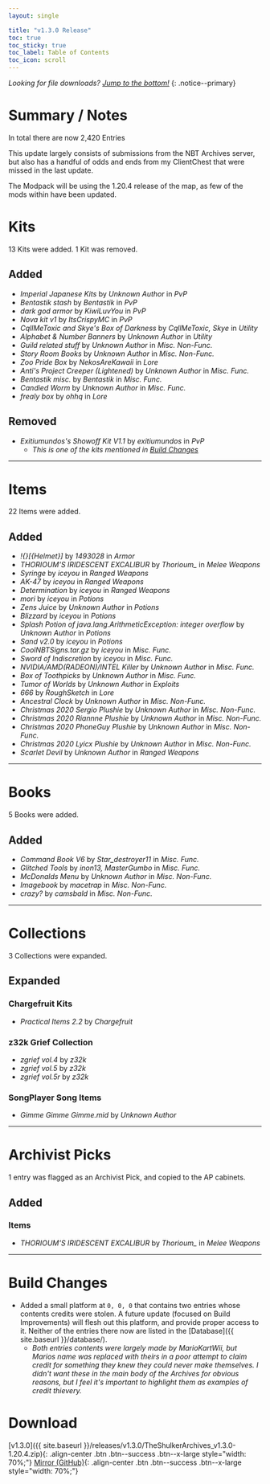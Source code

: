 ```yaml
---
layout: single

title: "v1.3.0 Release"
toc: true
toc_sticky: true
toc_label: Table of Contents
toc_icon: scroll
---
```


*Looking for file downloads? [Jump to the bottom!](#download)*
{: .notice--primary}

# Summary / Notes
In total there are now 2,420 Entries

This update largely consists of submissions from the NBT Archives server, but also has a handful of odds and ends from my ClientChest that were missed in the last update.

The Modpack will be using the 1.20.4 release of the map, as few of the mods within have been updated.

# Kits
13 Kits were added. 1 Kit was removed.

## Added
- _Imperial Japanese Kits_ by _Unknown Author_ in _PvP_
- _Bentastik stash_ by _Bentastik_ in _PvP_
- _dark god armor_ by _KiwiLuvYou_ in _PvP_
- _Nova kit v1_ by _ItsCrispyMC_ in _PvP_
- _CqllMeToxic and Skye's Box of Darkness_ by _CqllMeToxic, Skye_ in _Utility_
- _Alphabet & Number Banners_ by _Unknown Author_ in _Utility_
- _Guild related stuff_ by _Unknown Author_ in _Misc. Non-Func._
- _Story Room Books_ by _Unknown Author_ in _Misc. Non-Func._
- _Zoo Pride Box_ by _NekosAreKawaii_ in _Lore_
- _Anti's Project Creeper (Lightened)_ by _Unknown Author_ in _Misc. Func._
- _Bentastik misc._ by _Bentastik_ in _Misc. Func._
- _Candied Worm_ by _Unknown Author_ in _Misc. Func._
- _frealy box_ by _ohhq_ in _Lore_

## Removed
- _Exitiumundos's Showoff Kit V1.1_ by _exitiumundos_ in _PvP_
  - _This is one of the kits mentioned in [Build Changes](#build-changes)_

***

# Items
22 Items were added.

## Added
- _!{}[{Helmet}]_ by _1493028_ in _Armor_
- _THORIOUM'S IRIDESCENT EXCALIBUR_ by _Thorioum\__ in _Melee Weapons_
- _Syringe_ by _iceyou_ in _Ranged Weapons_
- _AK-47_ by _iceyou_ in _Ranged Weapons_
- _Determination_ by _iceyou_ in _Ranged Weapons_
- _mori_ by _iceyou_ in _Potions_
- _Zens Juice_ by _Unknown Author_ in _Potions_
- _Blizzard_ by _iceyou_ in _Potions_
- _Splash Potion of java.lang.ArithmeticException: integer overflow_ by _Unknown Author_ in _Potions_
- _Sand v2.0_ by _iceyou_ in _Potions_
- _CoolNBTSigns.tar.gz_ by _iceyou_ in _Misc. Func._
- _Sword of Indiscretion_ by _iceyou_ in _Misc. Func._
- _NVIDIA/AMD(RADEON)/INTEL Killer_ by _Unknown Author_ in _Misc. Func._
- _Box of Toothpicks_ by _Unknown Author_ in _Misc. Func._
- _Tumor of Worlds_ by _Unknown Author_ in _Exploits_
- _666_ by _RoughSketch_ in _Lore_
- _Ancestral Clock_ by _Unknown Author_ in _Misc. Non-Func._
- _Christmas 2020 Sergio Plushie_ by _Unknown Author_ in _Misc. Non-Func._
- _Christmas 2020 Riannne Plushie_ by _Unknown Author_ in _Misc. Non-Func._
- _Christmas 2020 PhoneGuy Plushie_ by _Unknown Author_ in _Misc. Non-Func._
- _Christmas 2020 Lyicx Plushie_ by _Unknown Author_ in _Misc. Non-Func._
- _Scarlet Devil_ by _Unknown Author_ in _Ranged Weapons_

***

# Books
5 Books were added.

## Added
- _Command Book V6_ by _Star_destroyer11_ in _Misc. Func._
- _Glitched Tools_ by _inon13, MasterGumbo_ in _Misc. Func._
- _McDonalds Menu_ by _Unknown Author_ in _Misc. Non-Func._
- _Imagebook_ by _macetrap_ in _Misc. Non-Func._
- _crazy?_ by _camsbald_ in _Misc. Non-Func._

***

# Collections
3 Collections were expanded.

## Expanded
### Chargefruit Kits
- _Practical Items 2.2_ by _Chargefruit_

### z32k Grief Collection
- _zgrief vol.4_ by _z32k_
- _zgrief vol.5_ by _z32k_
- _zgrief vol.5r_ by _z32k_

### SongPlayer Song Items
- _Gimme Gimme Gimme.mid_ by _Unknown Author_

***

# Archivist Picks
1 entry was flagged as an Archivist Pick, and copied to the AP cabinets.

## Added

### Items
- _THORIOUM'S IRIDESCENT EXCALIBUR_ by _Thorioum\__ in _Melee Weapons_

***

# Build Changes
- Added a small platform at `0, 0, 0` that contains two entries whose contents credits were stolen. A future update (focused on Build Improvements) will flesh out this platform, and provide proper access to it. Neither of the entries there now are listed in the [Database]({{ site.baseurl }}/database/).
  - _Both entries contents were largely made by MarioKartWii, but Marios name was replaced with theirs in a poor attempt to claim credit for something they knew they could never make themselves. I didn't want these in the main body of the Archives for obvious reasons, but I feel it's important to highlight them as examples of credit thievery._

# Download
[v1.3.0]({{ site.baseurl }}/releases/v1.3.0/TheShulkerArchives_v1.3.0-1.20.4.zip){: .align-center .btn .btn--success .btn--x-large style="width: 70%;"}
[Mirror (GitHub)](https://github.com/KadTheHunter/ShulkerArchives/releases/tag/v1.3.0){: .align-center .btn .btn--success .btn--x-large style="width: 70%;"}